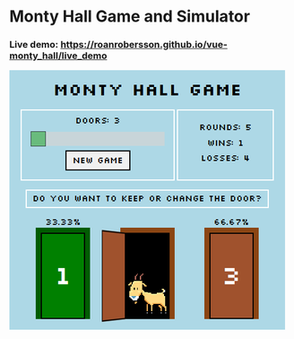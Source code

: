 # Monty Hall Game and Simulator

### Live demo: https://roanrobersson.github.io/vue-monty_hall/live_demo


 ![](public/img/live_demo.png)
